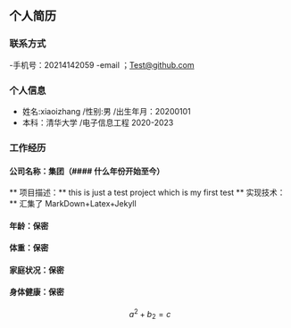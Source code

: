 ## 个人简历
### 联系方式
-手机号：20214142059
-email ；Test@github.com
### 个人信息
- 姓名:xiaoizhang  /性别:男 /出生年月：20200101
- 本科：清华大学 /电子信息工程 2020-2023
 ### 工作经历 
 #### 公司名称：集团（#### 什么年份开始至今）
 ** 项目描述：**
 this is just a test project which is my first test
 ** 实现技术：**
 汇集了 MarkDown+Latex+Jekyll
 
 #### 年龄：保密
 #### 体重：保密
 #### 家庭状况：保密
 #### 身体健康：保密
 $$ a^2+b_2=c $$
 
 
 

